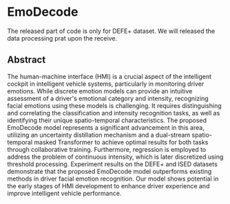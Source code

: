 # EmoDecode
The released part of code is only for DEFE+ dataset. We will released the data processing prat upon the receive.
## Abstract
The human-machine interface (HMI) is a crucial aspect of the intelligent cockpit in intelligent vehicle systems, particularly in monitoring driver emotions. While discrete emotion models can provide an intuitive assessment of a driver's emotional category and intensity, recognizing facial emotions using these models is challenging. It requires distinguishing and correlating the classification and intensity recognition tasks, as well as identifying their unique spatio-temporal characteristics. The proposed EmoDecode model represents a significant advancement in this area, utilizing an uncertainty distillation mechanism and a dual-stream spatio-temporal masked Transformer to achieve optimal results for both tasks through collaborative training. Furthermore, regression is employed to address the problem of continuous intensity, which is later discretized using threshold processing. Experiment results on the DEFE+ and ISED datasets demonstrate that the proposed EmoDecode model outperforms existing methods in  driver facial emotion recognition. Our model shows potential in the early stages of HMI development to enhance driver experience and improve intelligent vehicle performance.
